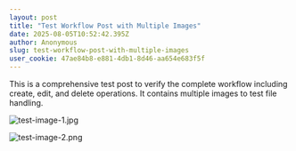 ```yaml
---
layout: post
title: "Test Workflow Post with Multiple Images"
date: 2025-08-05T10:52:42.395Z
author: Anonymous
slug: test-workflow-post-with-multiple-images
user_cookie: 47ae84b8-e881-4db1-8d46-aa654e683f5f
---
```


This is a comprehensive test post to verify the complete workflow including create, edit, and delete operations. It contains multiple images to test file handling.


![test-image-1.jpg](https://github.com/pocha/iyc/blob/master/_posts/2025-08-05-test-workflow-post-with-multiple-images/test-image-1.jpg?raw=true)

![test-image-2.png](https://github.com/pocha/iyc/blob/master/_posts/2025-08-05-test-workflow-post-with-multiple-images/test-image-2.png?raw=true)
